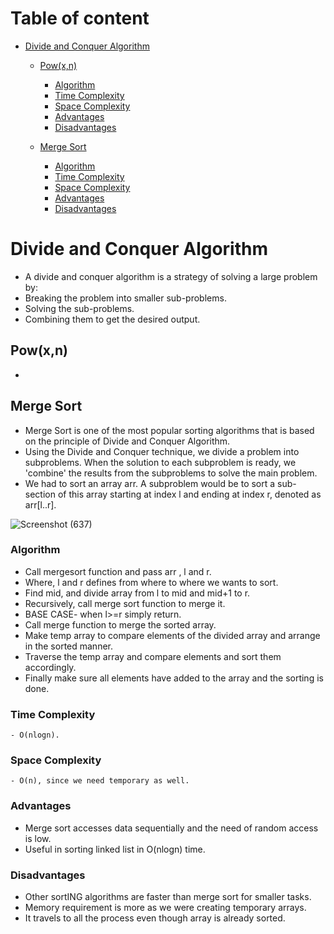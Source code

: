 # Table of content

- [Divide and Conquer Algorithm](#divide-and-conquer-algorithm)
   - [Pow(x,n)](#Pow(x,n))
      - [Algorithm](#algorithm)
      - [Time Complexity](#time-complexity)
      - [Space Complexity](#space-complexity)
      - [Advantages](#advantages)
      - [Disadvantages](#disadvantages)
     
   - [Merge Sort](#merge-sort)
      - [Algorithm](#algorithm)
      - [Time Complexity](#time-complexity)
      - [Space Complexity](#space-complexity)
      - [Advantages](#advantages)
      - [Disadvantages](#disadvantages)


# Divide and Conquer Algorithm

- A divide and conquer algorithm is a strategy of solving a large problem by:
- Breaking the problem into smaller sub-problems.
- Solving the sub-problems.
- Combining them to get the desired output.

## Pow(x,n)
- 

## Merge Sort

- Merge Sort is one of the most popular sorting algorithms that is based on the principle of Divide and Conquer Algorithm.
- Using the Divide and Conquer technique, we divide a problem into subproblems. When the solution to each subproblem is ready, we 'combine' the results from the subproblems to solve the main problem.
- We had to sort an array arr. A subproblem would be to sort a sub-section of this array starting at index l and ending at index r, denoted as arr[l..r].

![Screenshot (637)](https://user-images.githubusercontent.com/98539013/169039682-0e5bcddd-e9ae-4a2c-800a-4f4f36d5857c.png)


### Algorithm
- Call mergesort function and pass arr , l and r.
- Where, l and r defines from where to where we wants to sort.
- Find mid, and divide array from l to mid and mid+1 to r.
- Recursively, call merge sort function to merge it.
- BASE CASE- when l>=r simply return.
- Call merge function to merge the sorted array.
- Make temp array to compare elements of the divided array and arrange in the sorted manner.
- Traverse the temp array and compare elements and sort them accordingly.
- Finally make sure all elements have added to the array and the sorting is done.


### Time Complexity
```
- O(nlogn).
```

### Space Complexity
```
- O(n), since we need temporary as well.
```

### Advantages

- Merge sort accesses data sequentially and the need of random access is low.
- Useful in sorting linked list in O(nlogn) time.

### Disadvantages

- Other sortING algorithms are faster than merge sort for smaller tasks.
- Memory requirement is more as we were creating temporary arrays.
- It travels to all the process even though array is already sorted.
